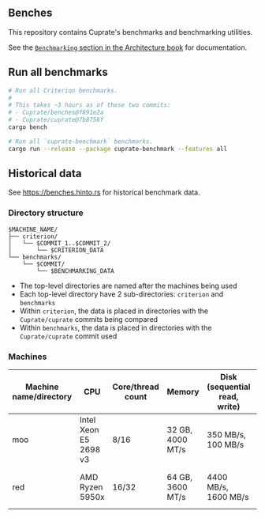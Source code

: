 ## Benches
This repository contains Cuprate's benchmarks and benchmarking utilities.

See the [`Benchmarking` section in the Architecture book](https://architecture.cuprate.org/benchmarking/intro.html) for documentation.

## Run all benchmarks
```bash
# Run all Criterion benchmarks.
#
# This takes ~3 hours as of these two commits:
# - Cuprate/benches@f891e2a
# - Cuprate/cuprate@7b8756f
cargo bench

# Run all `cuprate-benchmark` benchmarks.
cargo run --release --package cuprate-benchmark --features all
```

## Historical data
See  <https://benches.hinto.rs> for historical benchmark data.

### Directory structure
```
$MACHINE_NAME/
├── criterion/
│   └── $COMMIT_1..$COMMIT_2/
│       └── $CRITERION_DATA
└── benchmarks/
    └── $COMMIT/
        └── $BENCHMARKING_DATA
```

- The top-level directories are named after the machines being used
- Each top-level directory have 2 sub-directories: `criterion` and `benchmarks`
- Within `criterion`, the data is placed in directories with the `Cuprate/cuprate` commits being compared
- Within `benchmarks`, the data is placed in directories with the `Cuprate/cuprate` commit used

### Machines
| Machine name/directory | CPU                    | Core/thread count | Memory           | Disk (sequential read, write) | Disk (random read, write) |
|------------------------|------------------------|-------------------|------------------|-------------------------------|---------------------------|
| moo                    | Intel Xeon E5 2698 v3  | 8/16              | 32 GB, 4000 MT/s | 350 MB/s, 100 MB/s            | 100 MB/s, 44 MB/s
| red                    | AMD Ryzen 5950x        | 16/32             | 64 GB, 3600 MT/s | 4400 MB/s, 1600 MB/s          | 2200 MB/s, 1700 MB/s
